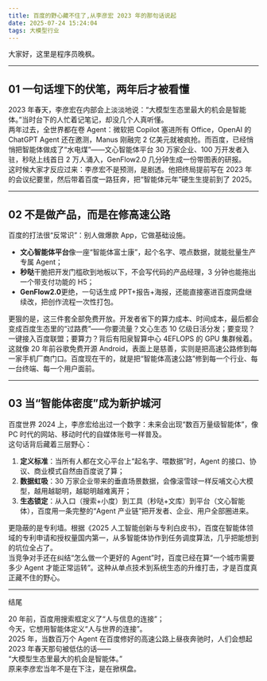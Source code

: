 ```yaml
---
title: 百度的野心藏不住了,从李彦宏 2023 年的那句话说起
date: 2025-07-24 15:24:04
tags: 大模型行业
---
```


大家好，这里是程序员晚枫。

---

## 01 一句话埋下的伏笔，两年后才被看懂

2023 年春天，李彦宏在内部会上淡淡地说：“大模型生态里最大的机会是智能体。”当时台下的人忙着记笔记，却没几个人真听懂。  
两年过去，全世界都在卷 Agent：微软把 Copilot 塞进所有 Office，OpenAI 的 ChatGPT Agent 还在邀测，Manus 刚融完 2 亿美元就被疯抢。而百度，已经悄悄把智能体做成了“水电煤”——文心智能体平台 30 万家企业、100 万开发者入驻，秒哒上线首日 2 万人涌入，GenFlow2.0 几分钟生成一份带图表的研报。  
这时候大家才反应过来：李彦宏不是预测，是剧透。他把终局提前写在 2023 年的会议纪要里，然后带着百度一路狂奔，把“智能体元年”硬生生提前到了 2025。

---

## 02 不是做产品，而是在修高速公路

百度的打法很“反常识”：别人做爆款 App，它做基础设施。  
- **文心智能体平台**像一座“智能体富士康”，起个名字、喂点数据，就能批量生产专属 Agent；  
- **秒哒**干脆把开发门槛砍到地板以下，不会写代码的产品经理，3 分钟也能拖出一个带支付功能的 H5；  
- **GenFlow2.0**更绝，一句话生成 PPT+报告+海报，还能直接塞进百度网盘继续改，把创作流程一次性打包。  

更狠的是，这三件套全部免费开放。开发者省下的算力成本、时间成本，最后都会变成百度生态里的“过路费”——你要流量？文心生态 10 亿级日活分发；要变现？一键接入百度联盟；要算力？背后有阳泉智算中心 4EFLOPS 的 GPU 集群候着。  
这就像 20 年前谷歌免费开源 Android，表面上是慈善，实则是把高速公路修到每一家手机厂商门口。百度现在干的，就是把“智能体高速公路”修到每一个行业、每一台终端、每一个用户面前。

---

## 03 当“智能体密度”成为新护城河

百度世界 2024 上，李彦宏给出过一个数字：未来会出现“数百万量级智能体”，像 PC 时代的网站、移动时代的自媒体账号一样普及。  
这句话背后藏着三层野心：  
1. **定义标准**：当所有人都在文心平台上“起名字、喂数据”时，Agent 的接口、协议、商业模式自然由百度说了算；  
2. **数据虹吸**：30 万家企业带来的垂直场景数据，会像滚雪球一样反哺文心大模型，越用越聪明，越聪明越难离开；  
3. **生态锁定**：从入口（搜索+小度）到工具（秒哒+文库）到平台（文心智能体），百度用一条完整的“Agent 产业链”把开发者、企业、用户全部圈进来。  

更隐蔽的是专利墙。根据《2025 人工智能创新与专利白皮书》，百度在智能体领域的专利申请和授权量国内第一，从多智能体协作到任务调度算法，几乎把能想到的坑位全占了。  
当竞争对手还在纠结“怎么做一个更好的 Agent”时，百度已经在算“一个城市需要多少 Agent 才能正常运转”。这种从单点技术到系统生态的升维打击，才是百度真正藏不住的野心。  

---

结尾

20 年前，百度用搜索框定义了“人与信息的连接”；  
今天，它想用智能体定义“人与世界的连接”。  
2025 年，当数百万个 Agent 在百度修好的高速公路上昼夜奔驰时，人们会想起 2023 年春天那句被低估的话——  
“大模型生态里最大的机会是智能体。”  
原来李彦宏当年不是在下注，是在掀棋盘。